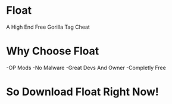 # Float
A High End Free Gorilla Tag Cheat
# Why Choose Float
-OP Mods 
-No Malware
-Great Devs And Owner
-Completly Free
# So Download Float Right Now!
